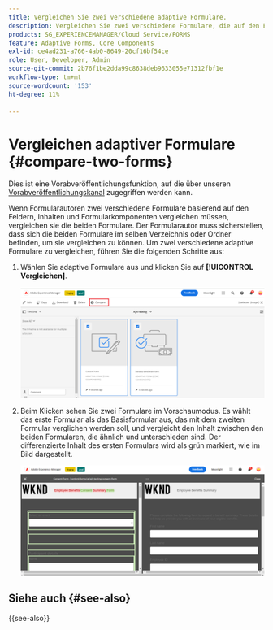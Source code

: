 ```yaml
---
title: Vergleichen Sie zwei verschiedene adaptive Formulare.
description: Vergleichen Sie zwei verschiedene Formulare, die auf den Feldern, dem Inhalt und den Formularkomponenten basieren.
products: SG_EXPERIENCEMANAGER/Cloud Service/FORMS
feature: Adaptive Forms, Core Components
exl-id: ce4ad231-a766-4ab0-8649-20cf16bf54ce
role: User, Developer, Admin
source-git-commit: 2b76f1be2dda99c8638deb9633055e71312fbf1e
workflow-type: tm+mt
source-wordcount: '153'
ht-degree: 11%

---
```


# Vergleichen adaptiver Formulare {#compare-two-forms}

<span class="preview"> Dies ist eine Vorabveröffentlichungsfunktion, auf die über unseren [Vorabveröffentlichungskanal](https://experienceleague.adobe.com/docs/experience-manager-cloud-service/content/release-notes/prerelease.html?lang=de#new-features) zugegriffen werden kann. </span>

Wenn Formularautoren zwei verschiedene Formulare basierend auf den Feldern, Inhalten und Formularkomponenten vergleichen müssen, vergleichen sie die beiden Formulare. Der Formularautor muss sicherstellen, dass sich die beiden Formulare im selben Verzeichnis oder Ordner befinden, um sie vergleichen zu können. Um zwei verschiedene adaptive Formulare zu vergleichen, führen Sie die folgenden Schritte aus:

1. Wählen Sie adaptive Formulare aus und klicken Sie auf **[!UICONTROL Vergleichen]**.

   ![Vergleichen adaptiver Formulare](compare-two-forms.png)

1. Beim Klicken sehen Sie zwei Formulare im Vorschaumodus. Es wählt das erste Formular als das Basisformular aus, das mit dem zweiten Formular verglichen werden soll, und vergleicht den Inhalt zwischen den beiden Formularen, die ähnlich und unterschieden sind. Der differenzierte Inhalt des ersten Formulars wird als grün markiert, wie im Bild dargestellt.

   ![Vergleichsformulare](compared-forms.png)

## Siehe auch {#see-also}

{{see-also}}
